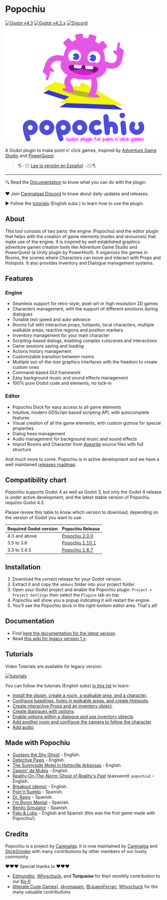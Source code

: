 # Popochiu

[![Godot v4.3](https://img.shields.io/badge/Godot-4.3-blue)](https://godotengine.org/download/archive/4.3-stable/) [![Godot v4.2.x](https://img.shields.io/badge/Godot-4.2.x-blue)](https://godotengine.org/download/archive/4.2.2-stable/) [![Discord](https://img.shields.io/discord/1128222869898416182?label=Discord&logo=discord&logoColor=ffffff&labelColor=5865F2&color=5865F2)](https://discord.gg/Frv8C9Ters)

![Cover image](home_banner.png "Popochiu")

A Godot plugin to make point n' click games, inspired by [Adventure Game Studio](https://www.adventuregamestudio.co.uk/) and [PowerQuest](https://powerhoof.itch.io/powerquest).

> 🌎👉🏽 [Lee la versión en Español](./LEEME.md) 👈🏽🌎

---

🔍 Read the [Documentation](https://carenalgas.github.io/popochiu/) to know what you can do with the plugin.

❤️ Join [Carenalgas Discord](https://discord.gg/Frv8C9Ters) to know about daily updates and releases.

▶️ Follow the [tutorials](https://www.youtube.com/playlist?list=PLH0IOYEunrBDz6h4G3vujEmQUZs8vLjz8) (English subs.) to learn how to use the plugin.

## About

This tool consists of two parts: the engine (Popochiu) and the editor plugin that helps with the creation of game elements (nodes and resources) that make use of the engine. It is inspired by well established graphics adventure games creation tools like Adventure Game Studio and PowerQuest (a Unity plugin by PowerHoof). It organizes the games in Rooms, the scenes where Characters can move and interact with Props and Hotspots. It also provides Inventory and Dialogue management systems.

## Features

### Engine

* Seamless support for retro-style, pixel-art or high resolution 2D games
* Characters management, with the support of different emotions during dialogues
* Tunable text speed and auto-advance
* Rooms full with interactive props, hotspots, local characters, multiple walkable areas, reactive regions and position markers
* Inventory management for your main character
* Scripting-based dialogs, enabling complex cutscenes and interactions
* Game sessions saving and loading
* Actions history management
* Customizable transition between rooms
* Multiple out-of-the-box graphics interfaces with the freedom to create custom ones
* Command-based GUI framework
* Easy background music and sound effects management
* 100% pure Godot code and elements, no lock-in

### Editor

* Popochiu Dock for easy access to all game elements
* Intuitive, modern GDScript-based scripting API, with autocomplete features
* Visual creation of all the game elements, with custom gizmos for special properties
* Dialog trees management
* Audio management for background music and sound effects
* Import Rooms and Character from [Aseprite](https://www.aseprite.org/) source files with full structure

And much more to come. Popochiu is in active development and we have a well maintained [releases roadmap](https://github.com/carenalgas/popochiu/milestones).

## Compatibility chart

Popochiu supports Godot 4 as well as Godot 3, but only the Godot 4 release is under active development, and the latest stable version of Popochiu requires Godot 4.3.

Please review this table to know which version to download, depending on the version of Godot you want to use:

| Required Godot version | Popochiu Release |
|---|---|
| 4.3 and above | [Popochiu 2.0.0](https://github.com/carenalgas/popochiu/releases/download/v2.0.0/popochiu-v2.0.0.zip) |
| 3.5 to 3.6 | [Popochiu 1.10.1](https://github.com/carenalgas/popochiu/releases/download/v1.10.1/popochiu-v1.10.1.zip) |
| 3.3 to 3.4.5 | [Popochiu 1.8.7](https://github.com/carenalgas/popochiu/releases/download/v1.8.7/popochiu-v1.8.7.zip) |

## Installation

1. Download the correct release for your Godot version.
2. Extract it and copy the `addons` folder into your project folder.
3. Open your Godot project and enable the Popochiu plugin: `Project > Project Settings` then select the `Plugins` tab on top.
4. Popochiu will show you a popup indicating it will restart the engine.
5. You'll see the Popochiu dock in the right-bottom editor area. That's all!

## Documentation

* Find [here the documentation for the latest version](https://carenalgas.github.io/popochiu/).
* Read [this wiki for legacy version 1.x](https://github.com/carenalgas/popochiu/wiki).

## Tutorials

Video Tutorials are available for legacy version:

[![tutorials](https://github.com/carenalgas/popochiu/wiki/images/popochiu_tutorials_button-en.png "Video Tutorial")](https://www.youtube.com/playlist?list=PLH0IOYEunrBDz6h4G3vujEmQUZs8vLjz8)

You can follow the tutorials (English subs) [in this list](https://www.youtube.com/playlist?list=PLH0IOYEunrBDz6h4G3vujEmQUZs8vLjz8) to learn:

* [Install the plugin, create a room, a walkable area, and a character](https://youtu.be/-N62S1DHbcs).
* [Configure baselines, holes in walkable areas, and create Hotspots](https://youtu.be/5RbqbG3_0ak).
* [Create interactive Props and an inventory object](https://youtu.be/_an0YF3Bd50).
* [Create dialogues with options](https://youtu.be/Aql4wh2itF4).
* [Enable options within a dialogue and use inventory objects](https://youtu.be/Ad_YBG-_wYE).
* [Add another room and configure the camera to follow the character](https://youtu.be/YFEZaSty3aw).
* [Add audio](https://youtu.be/VF7V6BJmQVQ).

## Made with Popochiu

* [Gustavo the Shy Ghost](https://lexibobble.itch.io/gustavo-the-shy-ghost-project) - English.
* [Detective Paws](https://benjatk.itch.io/detective-paws) - English.
* [The Sunnyside Motel in Huttsville Arkansas](https://fgaha56.itch.io/the-sunnyside-motel-in-huttsville-arkansas) - English.
* [Zappin' da Mubis](https://carenalga.itch.io/zappin-da-mubis) - English.
* [Reality-On-The-Norm: Ghost of Reality's Past](https://edmundito.itch.io/ron-ghost) (password: `popochiu`) - English.
* [Breakout (demo)](https://rockyrococo.itch.io/breakout-demo) - English.
* [Poin'n'Sueldo](https://matata-exe.itch.io/pointnsueldo) - Spanish.
* [Dr. Rajoy](https://guldann.itch.io/dr-rajoy) - Spanish.
* [I'm Byron Mental](https://leocantus23.itch.io/im-byron-mental-colombia) - Spanish.
* [Benito Simulator](https://panconqueso94.itch.io/benito-simulator) - Spanish.
* [Pato & Lobo](https://perroviejo.itch.io/patolobo) - English and Spanish (this was the first game made with Popochiu!).

## Credits

Popochiu is a project by [Carenalga](https://carenalga.itch.io).
It is now maintained by [Carenalga](https://carenalga.itch.io) and [StickGrinder](https://twitter.com/StickGrinder) with many contributions by other members of our lovely community.

:heart::heart::heart: Special thanks to :heart::heart::heart:

* [Edmundito](https://github.com/edmundito), [Whyschuck](https://github.com/Whyshchuck), and **Turquoise** for their monthly contribution to our [Ko-fi](https://ko-fi.com/carenalga)
* [Illiterate Code Games](https://illiteratecodegames.itch.io)), [@vonagam](https://github.com/vonagam), [@JuannFerrari](https://github.com/JuannFerrari), [Whyschuck](https://github.com/Whyshchuck) for the many valuable contributions
